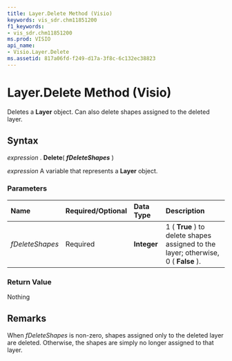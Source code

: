 ```yaml
---
title: Layer.Delete Method (Visio)
keywords: vis_sdr.chm11851200
f1_keywords:
- vis_sdr.chm11851200
ms.prod: VISIO
api_name:
- Visio.Layer.Delete
ms.assetid: 817a06fd-f249-d17a-3f8c-6c132ec38823
---
```



# Layer.Delete Method (Visio)

Deletes a  **Layer** object. Can also delete shapes assigned to the deleted layer.


## Syntax

 _expression_ . **Delete**( **_fDeleteShapes_** )

 _expression_ A variable that represents a **Layer** object.


### Parameters



|**Name**|**Required/Optional**|**Data Type**|**Description**|
|:-----|:-----|:-----|:-----|
| _fDeleteShapes_|Required| **Integer**|1 ( **True** ) to delete shapes assigned to the layer; otherwise, 0 ( **False** ).|

### Return Value

Nothing


## Remarks

When  _fDeleteShapes_ is non-zero, shapes assigned only to the deleted layer are deleted. Otherwise, the shapes are simply no longer assigned to that layer.


